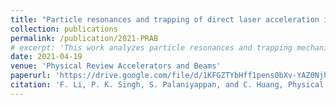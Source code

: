 ```yaml
---
title: "Particle resonances and trapping of direct laser acceleration in a laser-plasma channel"
collection: publications
permalink: /publication/2021-PRAB
# excerpt: 'This work analyzes particle resonances and trapping mechanisms in direct laser acceleration within laser-plasma channels.'
date: 2021-04-19
venue: 'Physical Review Accelerators and Beams'
paperurl: 'https://drive.google.com/file/d/1KFGZTYbHff1pens0bXv-YAZ0NjhJTM5h/view?usp=drive_link'
citation: 'F. Li, P. K. Singh, S. Palaniyappan, and C. Huang, Physical Review Accelerators and Beams 24, 041301 (2021)'
---
```

